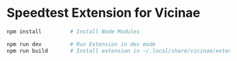 # Speedtest Extension for Vicinae

```bash
npm install         # Install Node Modules
```

```bash
npm run dev         # Run Extension in dev mode
npm run build       # Install extension in ~/.local/share/vicinae/extensions
```
